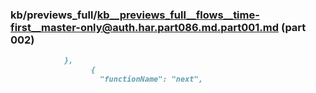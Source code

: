 ### kb/previews_full/kb__previews_full__flows__time-first__master-only@auth.har.part086.md.part001.md (part 002)

```md
            },
                  {
                    "functionName": "next",
           
```

```
